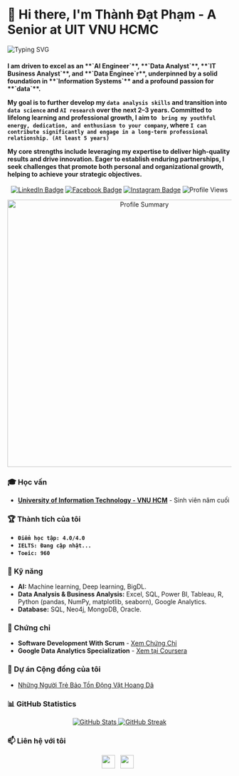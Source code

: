 # 👋 Hi there, I'm Thành Đạt Phạm - A Senior at UIT VNU HCMC

![Typing SVG](https://readme-typing-svg.herokuapp.com?font=monospace&size=18&duration=5000&color=FF0000&background=FFFFFF00&center=true&vCenter=true&width=600&lines=Looking+for+intern+in+AI+Engineer,+DA,+IT+BA,+Data+Engineer)

<h4>  I am driven to excel as an **`AI Engineer`**, **`Data Analyst`**, **`IT Business Analyst`**, and **`Data Enginee`r**, underpinned by a solid foundation in **`Information Systems`** and a profound passion for **`data`**.
  
  My goal is to further develop my **`data analysis skills`** and transition into **`data science`** and **`AI research`** over the next 2–3 years. Committed to lifelong learning and professional growth, I aim to **` bring my youthful energy, dedication, and enthusiasm to your company`**, where **`I can contribute significantly and engage in a long-term professional relationship. (At least 5 years)`**
  
  My core strengths include leveraging my expertise to deliver high-quality results and drive innovation. Eager to establish enduring partnerships, I seek challenges that promote both personal and organizational growth, helping to achieve your strategic objectives.</h4>
  <p align="center">
    <a href="https://www.linkedin.com/in/tdp-uit"><img src="https://img.shields.io/badge/LinkedIn--_.svg?style=flat&logo=linkedin" alt="LinkedIn Badge"></a>
    <a href="https://www.facebook.com/thanhdatpham.uit/"><img src="https://img.shields.io/badge/Facebook--_.svg?style=flat&logo=facebook" alt="Facebook Badge"></a>
    <a href="https://www.instagram.com/kuiem.3004/"><img src="https://img.shields.io/badge/Instagram--_.svg?style=flat&logo=instagram" alt="Instagram Badge"></a>
    <img src="https://komarev.com/ghpvc/?username=kudat-uit&label=Profile%20views&color=0e75b6&style=flat" alt="Profile Views">
  </p>
  
  <p align="center">
    <img src="https://github-profile-summary-cards.vercel.app/api/cards/profile-details?username=kudat-uit&theme=vue" width="600" alt="Profile Summary">
  </p>
  
  ### 🎓 Học vấn
  - **[University of Information Technology - VNU HCM](https://www.uit.edu.vn/)** - Sinh viên năm cuối
  
  ### 🏆 Thành tích của tôi
  - **`Điểm học tập: 4.0/4.0`**
  - **`IELTS: Đang cập nhật...`**
  - **`Toeic: 960`**
  
  ### 💼 Kỹ năng
  - **AI:** Machine learning, Deep learning, BigDL.
  - **Data Analysis & Business Analysis:** Excel, SQL, Power BI, Tableau, R, Python (pandas, NumPy, matplotlib, seaborn), Google Analytics.
  - **Database:** SQL, Neo4j, MongoDB, Oracle.
  
  ### 📜 Chứng chỉ
  - **Software Development With Scrum** - [Xem Chứng Chỉ](https://verified.sertifier.com/en/verify/94102379210581/)
  - **Google Data Analytics Specialization** - [Xem tại Coursera](https://coursera.org/share/480cf7a3d889e338e457a72ae00d30b7)
  
  ### 🔭 Dự án Cộng đồng của tôi
  - [Những Người Trẻ Bảo Tồn Động Vật Hoang Dã](https://drive.google.com/drive/folders/1j9RhhD5xOkBZRKZrsuPX52qF8obLTZMZ?usp=share_link)
  
  ### 📊 GitHub Statistics
  <p align="center">
    <a href="https://github.com/anuraghazra/github-readme-stats">
      <img src="https://github-readme-stats.vercel.app/api?username=kudat-uit&show_icons=true&theme=algolia" alt="GitHub Stats">
    </a>
    <a href="https://github.com/DenverCoder1/github-readme-streak-stats">
      <img src="https://github-readme-streak-stats.herokuapp.com/?user=kudat-uit&theme=algolia" alt="GitHub Streak">
    </a>
  </p>
  
  ### 📫 Liên hệ với tôi
  <p align='center'>
    <a href="https://www.linkedin.com/in/tdp-uit"><img height="30" src="https://github.com/kudat-uit/kudat-uit/blob/main/linkined.png"></a>&nbsp;&nbsp;
    <a href="https://www.facebook.com/thanhdatpham.uit/"><img height="30" src="https://github.com/kudat-uit/kudat-uit/blob/main/124010.png"></a>&nbsp;&nbsp;
    <a href="https://www.instagram.com/kuiem.3004/"><img height="30" src="https://github.com/kudat-uit/k
